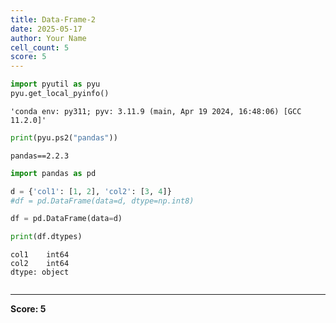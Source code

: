 ```yaml
---
title: Data-Frame-2
date: 2025-05-17
author: Your Name
cell_count: 5
score: 5
---
```


```python
import pyutil as pyu
pyu.get_local_pyinfo()
```




    'conda env: py311; pyv: 3.11.9 (main, Apr 19 2024, 16:48:06) [GCC 11.2.0]'




```python
print(pyu.ps2("pandas"))
```

    pandas==2.2.3
    



```python
import pandas as pd
```


```python
d = {'col1': [1, 2], 'col2': [3, 4]}
#df = pd.DataFrame(data=d, dtype=np.int8)

df = pd.DataFrame(data=d)

print(df.dtypes)
```

    col1    int64
    col2    int64
    dtype: object



```python

```


---
**Score: 5**